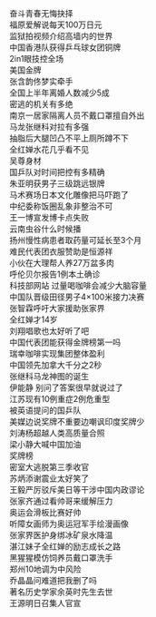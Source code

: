 奋斗青春无悔抉择  
福原爱解说每天100万日元  
监狱拍视频介绍高墙内的世界  
中国香港队获得乒乓球女团铜牌  
2in1眼技控全场  
美国金牌  
张含韵佟梦实牵手  
全国上半年离婚人数减少5成  
密逃的机关有多绝  
南京一居家隔离人员不戴口罩擅自外出  
马龙张继科对拉有多强  
抽脂后大腿凹凸不平上厕所蹲不下  
全红婵水花几乎看不见  
吴尊身材  
国乒队对时间把控有多精确  
朱亚明获男子三级跳远银牌  
马术赛场日本文化雕像把马吓跑了  
中纪委称饭圈乱象非整治不可  
王一博宣发博卡点失败  
云南虫谷什么时候播  
扬州慢性病患者取药量可延长至3个月  
难民代表团衣服赞助是恒源祥  
小伙在大理帮人养27万盆多肉  
呼伦贝尔报告1例本土确诊  
科技部网站 过量喝咖啡会减少大脑容量  
中国队晋级田径男子4×100米接力决赛  
张智霖呼吁大家援助张家界  
全红婵才14岁  
刘翔唱歌也太好听了吧  
中国代表团能获得金牌榜第一吗  
瑞幸咖啡实现集团整体盈利  
中国领先加拿大千分之2秒  
张继科马龙神图的诞生  
伊能静 别问了答案很早就说过了  
江苏现有10例重症2例危重型  
被英语提问的国乒队  
美媒边说奖牌不重要边嘲讽印度奖牌少  
刘涛杨超越人类高质量合照  
梁小静大喊中国加油  
奖牌榜  
密室大逃脱第三季收官  
苏炳添谢震业太好笑了  
王毅严厉驳斥美日等干涉中国内政谬论  
张家齐通过看帅哥来缓解压力  
奥运会滑板比赛好帅  
听障女画师为奥运冠军手绘漫画像  
张家界医护身绑冰矿泉水降温  
湛江妹子全红婵的励志成长之路  
黑猩猩模仿饲养员戴口罩洗手  
郑州10地调为中风险  
乔晶晶问难道把我删了吗  
著名历史学家余英时先生去世  
王源明日召集人官宣  
